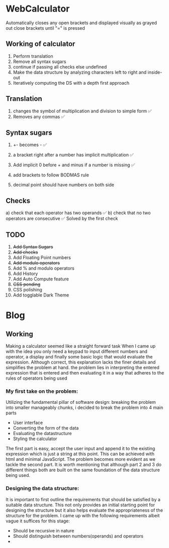 # WebCalculator
Automatically closes any open brackets and displayed visually as grayed out close brackets until "=" is pressed

## Working of calculator
1) Perform translation
1) Remove all syntax sugars
1) continue if passing all checks else undefined
1) Make the data structure by analyzing characters left to right and inside-out
1) Iteratively computing the DS with a depth first approach

## Translation
1) changes the symbol of multiplication and division to simple form ✅
1) Removes any commas ✅

## Syntax sugars
1) +- becomes - ✅
1) a bracket right after a number has implicit multiplication ✅
1) Add implicit 0 before + and minus if a number is missing ✅
1) add brackets to follow BODMAS rule

1) decimal point should have numbers on both side

## Checks
a) check that each operator has two operands ✅
b) check that no two operators are consecutive ✅ Solved by the first check

## TODO
1) ~~Add Syntax Sugars~~
1) ~~Add checks~~
1) Add Floating Point numbers
1) ~~Add modulo operators~~
1) Add % and modulo operators
1) Add History
1) Add Auto Compute feature
1) ~~CSS pending~~
1) CSS polishing
1) Add togglable Dark Theme

# Blog

## Working
Making a calculator seemed like a straight forward task When I came up with the idea you only need a keypad to input different numbers and operator, a display and finally some basic logic that would evaluate the expression. Although correct, this explanation lacks the finer details and simplifies the problem at hand. the problem lies in interpreting the entered expression that is entered and then evaluating it in a way that adheres to the rules of operators being used

### My first take on the problem:
Utilizing the fundamental pillar of software design: breaking the problem into smaller manageably chunks, i decided to break the problem into 4 main parts
- User interface
- Converting the form of the data
- Evaluating the datastructure
- Styling the calculator

The first part is easy, accept the user input and append it to the existing expression which is just a string at this point. This can be achieved with html and minimal JavaScript. The problem becomes more evident as we tackle the second part. It is worth mentioning that although part 2 and 3 do different things both are built on the same foundation of the data structure being used.

### Designing the data structure:
It is important to first outline the requirements that should be satisfied by a suitable data structure.  This not only provides an initial starting point for designing the structure but it also helps evaluate the appropriateness of the structure for the problem. I came up with the following requirements albeit vague it suffices for this stage:
- Should be recursive in nature
- Should distinguish between numbers(operands) and operators
-
